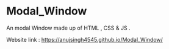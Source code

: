 # Modal_Window
An modal Window made up of HTML , CSS &amp; JS .

Website link : https://anujsingh4545.github.io/Modal_Window/
